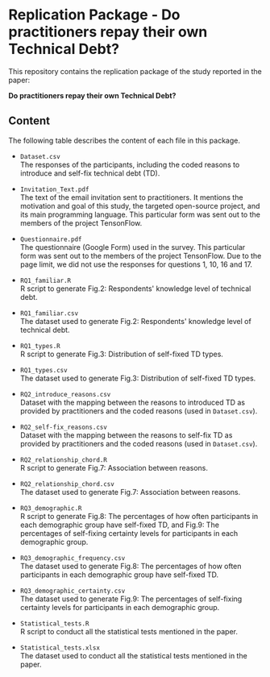 # Replication Package - **Do practitioners repay their own Technical Debt?**

This repository contains the replication package of the study reported in the paper:

**Do practitioners repay their own Technical Debt?**


## Content

The following table describes the content of each file in this package.

- `Dataset.csv`\
  The responses of the participants, including the coded reasons to introduce and self-fix technical debt (TD).

- `Invitation_Text.pdf`\
  The text of the email invitation sent to practitioners. It mentions the motivation and goal of this study, the targeted open-source project, and its main programming language. This particular form was sent out to the members of the project TensonFlow.

- `Questionnaire.pdf`\
  The questionnaire (Google Form) used in the survey. This particular form was sent out to the members of the project TensonFlow. Due to the page limit, we did not use the responses for questions 1, 10, 16 and 17.

- `RQ1_familiar.R`\
  R script to generate Fig.2: Respondents' knowledge level of technical debt. 

- `RQ1_familiar.csv`\
  The dataset used to generate Fig.2: Respondents' knowledge level of technical debt.

- `RQ1_types.R`\
  R script to generate Fig.3: Distribution of self-fixed TD types. 

- `RQ1_types.csv`\
  The dataset used to generate Fig.3: Distribution of self-fixed TD types. 

- `RQ2_introduce_reasons.csv`\
  Dataset with the mapping between the reasons to introduced TD as provided by practitioners and the coded reasons (used in `Dataset.csv`).

- `RQ2_self-fix_reasons.csv`\
  Dataset with the mapping between the reasons to self-fix TD as provided by practitioners and the coded reasons (used in `Dataset.csv`).

- `RQ2_relationship_chord.R`\
  R script to generate Fig.7: Association between reasons. 

- `RQ2_relationship_chord.csv`\
  The dataset used to generate Fig.7: Association between reasons.  

- `RQ3_demographic.R`\
  R script to generate Fig.8: The percentages of how often participants in each demographic group have self-fixed TD, and Fig.9: The percentages of self-fixing certainty levels for participants in each demographic group.

- `RQ3_demographic_frequency.csv`\
  The dataset used to generate Fig.8: The percentages of how often participants in each demographic group have self-fixed TD.

- `RQ3_demographic_certainty.csv`\
  The dataset used to generate Fig.9: The percentages of self-fixing certainty levels for participants in each demographic group.

- `Statistical_tests.R`\
  R script to conduct all the statistical tests mentioned in the paper.

- `Statistical_tests.xlsx`\
  The dataset used to conduct all the statistical tests mentioned in the paper.
